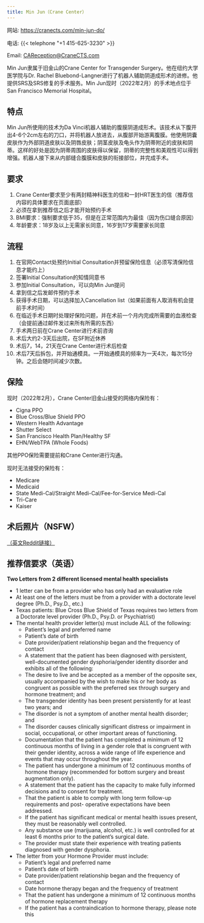 ```yaml
---
title: Min Jun（Crane Center）
---
```


网站: <https://cranects.com/min-jun-do/>

电话: {{< telephone "+1 415-625-3230" >}}

Email: <CAReception@CraneCTS.com>

Min Jun隶属于旧金山的Crane Center for Transgender Surgery。他在纽约大学医学院与Dr. Rachel Bluebond-Langner进行了机器人辅助阴道成形术的进修。他提供SRS及SRS修复的手术服务。Min Jun现时（2022年2月）的手术地点位于San Francisco Memorial Hospital。

## 特点

Min Jun所使用的技术为Da Vinci机器人辅助的腹膜阴道成形术。该技术从下腹开出4-6个2cm左右的刀口，并将机器人放进去，从腹部开始游离腹膜。他使用阴囊皮肤作为外部阴道皮肤以及阴唇皮肤；阴茎皮肤及龟头作为阴蒂附近的皮肤和阴蒂。这样的好处是因为阴蒂周围的皮肤得以保留，阴蒂的完整性和美观性可以得到增强。机器人接下来从内部缝合腹膜和皮肤的衔接部位，并完成手术。

## 要求

1. Crane Center要求至少有两封精神科医生的信和一封HRT医生的信（推荐信内容的具体要求在页面底部）
2. 必须在拿到推荐信之后才能开始预约手术
3. BMI要求：强制要求低于35，但是在正常范围内为最佳（因为伤口缝合原因）
4. 年龄要求：18岁及以上无需家长同意，16岁到17岁需要家长同意

## 流程

1. 在官网Contact处预约Initial Consultation并预留保险信息（必须写清保险信息才能约上）
2. 签署Initial Consultation的知情同意书
3. 参加Initial Consultation，可以向Min Jun提问
4. 拿到信之后发邮件预约手术
5. 获得手术日期，可以选择加入Cancellation list（如果前面有人取消有机会提前手术时间）
6. 在临近手术日期时处理好保险问题，并在术前一个月内完成所需要的血液检查（会提前通过邮件发过来所有所需的东西）
7. 手术两日前在Crane Center进行术前咨询
8. 术后大约2-3天后出院，在SF附近休养
9. 术后7，14，21天在Crane Center进行术后检查
10. 术后7天后拆包，并开始通模具。一开始通模具的频率为一天4次，每次15分钟。之后会随时间减少次数。

## 保险

现时（2022年2月），Crane Center旧金山接受的网络内保险有：

- Cigna PPO
- Blue Cross/Blue Shield PPO
- Western Health Advantage
- Shutter Select
- San Francisco Health Plan/Healthy SF
- EHN/WebTPA (Whole Foods)

其他PPO保险需要提前和Crane Center进行沟通。

现时无法接受的保险有：

- Medicare
- Medicaid
- State Medi-Cal/Straight Medi-Cal/Fee-for-Service Medi-Cal
- Tri-Care
- Kaiser

## 术后照片（NSFW）

[（英文Reddit链接）](https://www.reddit.com/r/Transgender_Surgeries/search/?q=min%20jun&restrict_sr=1&sr_nsfw=)

## 推荐信要求（英语）

**Two Letters from 2 different licensed mental health specialists**

- 1 letter can be from a provider who has only had an evaluative role
- At least one of the letters must be from a provider with a doctorate level degree (Ph.D., Psy.D., etc.)
- Texas patients: Blue Cross Blue Shield of Texas requires two letters from a Doctorate level provider (Ph.D., Psy.D. or Psychiatrist) 
- The mental health provider letter(s) must include ALL of the following:
  - Patient’s legal and preferred name
  - Patient’s date of birth
  - Date provider/patient relationship began and the frequency of contact
  - A statement that the patient has been diagnosed with persistent, well-documented gender dysphoria/gender identity disorder and exhibits all of the following:
  - The desire to live and be accepted as a member of the opposite sex, usually accompanied by the wish to make his or her body as congruent as possible with the preferred sex through surgery and hormone treatment; and
  - The transgender identity has been present persistently for at least two years; and
  - The disorder is not a symptom of another mental health disorder; and
  - The disorder causes clinically significant distress or impairment in social, occupational, or other important areas of functioning.
  - Documentation that the patient has completed a minimum of 12 continuous months of living in a gender role that is congruent with their gender identity, across a wide range of life experience and events that may occur throughout the year.
  - The patient has undergone a minimum of 12 continuous months of hormone therapy (recommended for bottom surgery and breast augmentation only).
  - A statement that the patient has the capacity to make fully informed decisions and to consent for treatment.
  - That the patient is able to comply with long term follow-up requirements and post- operative expectations have been addressed.
  - If the patient has significant medical or mental health issues present, they must be reasonably well controlled.
  - Any substance use (marijuana, alcohol, etc.) is well controlled for at least 6 months prior to the patient’s surgical date.
  - The provider must state their experience with treating patients diagnosed with gender dysphoria.
- The letter from your Hormone Provider must include:
  - Patient’s legal and preferred name
  - Patient’s date of birth
  - Date provider/patient relationship began and the frequency of contact
  - Date hormone therapy began and the frequency of treatment
  - That the patient has undergone a minimum of 12 continuous months of hormone replacement therapy
  - If the patient has a contraindication to hormone therapy, please note this

